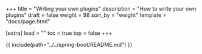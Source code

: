 +++
title = "Writing your own plugins"
description = "How to write your own plugins"
draft = false
weight = 98
sort_by = "weight"
template = "docs/page.html"

[extra]
lead = ""
toc = true
top = false
+++

{{ include(path="../../spring-boot/README.md") }}